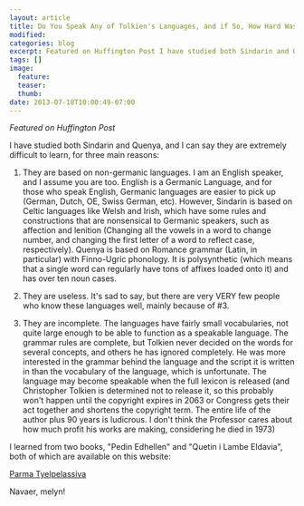 ```yaml
---
layout: article
title: Do You Speak Any of Tolkien's Languages, and if So, How Hard Was It to Learn?
modified:
categories: blog
excerpt: Featured on Huffington Post I have studied both Sindarin and Quenya, and I can say they are extremely difficult to learn, for three main reasons:
tags: []
image:
  feature:
  teaser:
  thumb:
date: 2013-07-18T10:00:49-07:00
---
```


*Featured on Huffington Post*

I have studied both Sindarin and Quenya, and I can say they are extremely difficult to learn, for three main reasons:

1. They are based on non-germanic languages.  I am an English speaker, and I assume you are too.  English is a Germanic Language, and for those who speak English, Germanic languages are easier to pick up (German, Dutch, OE, Swiss German, etc).  However, Sindarin is based on Celtic languages like Welsh and Irish, which have some rules and constructions that are nonsensical to Germanic speakers, such as affection and lenition (Changing all the vowels in a word to change number, and changing the first letter of a word to reflect case, respectively).  Quenya is based on Romance grammar (Latin, in particular) with Finno-Ugric phonology.  It is polysynthetic (which means that a single word can regularly have tons of affixes loaded onto it) and has over ten noun cases. 

2. They are useless.  It's sad to say, but there are very VERY few people who know these languages well, mainly because of #3.

3. They are incomplete.  The languages have fairly small vocabularies, not quite large enough to be able to function as a speakable language.  The grammar rules are complete, but Tolkien never decided on the words for several concepts, and others he has ignored completely. He was more interested in the grammar behind the language and the script it is written in than the vocabulary of the language, which is unfortunate.  The language may become speakable when the full lexicon is released (and Christopher Tolkien is determined not to release it, so this probably won't happen until the copyright expires in 2063 or Congress gets their act together and shortens the copyright term.  The entire life of the author plus 90 years is ludicrous.  I don't think the Professor cares about how much profit his works are making, considering he died in 1973)

I learned from two books, "Pedin Edhellen" and "Quetin i Lambe Eldavia", both of which are available on this website:

[Parma Tyelpelassiva](http://www.phy.duke.edu/~trenk/elvish/)

Navaer, melyn!
